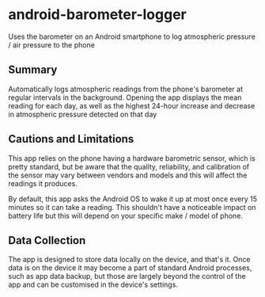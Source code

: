 # android-barometer-logger
Uses the barometer on an Android smartphone to log atmospheric pressure / air pressure to the phone

## Summary
Automatically logs atmospheric readings from the phone's barometer at regular intervals in the background.
Opening the app displays the mean reading for each day,
as well as the highest 24-hour increase and decrease in atmospheric pressure detected on that day

## Cautions and Limitations
This app relies on the phone having a hardware barometric sensor, which is pretty standard,
but be aware that the quality, reliability, and calibration of the sensor may vary between vendors and models
and this will affect the readings it produces.

By default, this app asks the Android OS to wake it up at most once every 15 minutes so it can take a reading.
This shouldn't have a noticeable impact on battery life but this will depend on your specific make / model of phone.

## Data Collection
The app is designed to store data locally on the device, and that's it.
Once data is on the device it may become a part of standard Android processes, such as app data backup,
but those are largely beyond the control of the app and can be customised in the device's settings.
